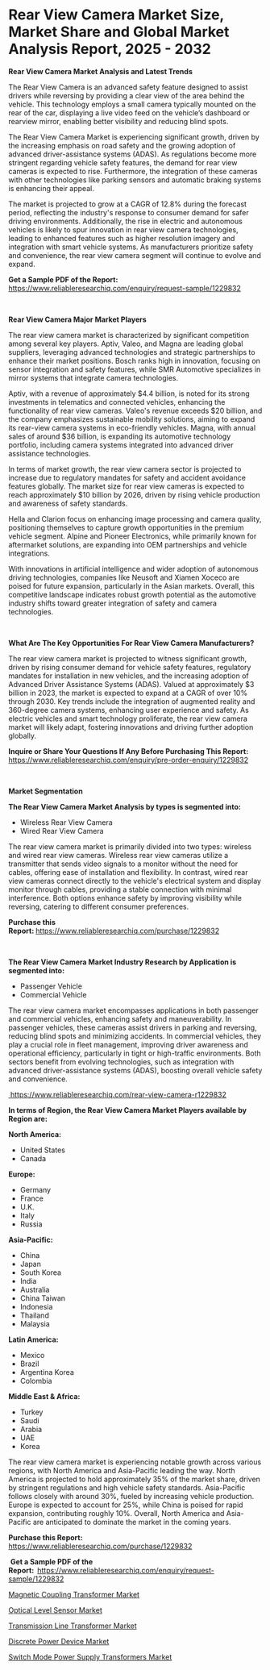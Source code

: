 <p><h1>Rear View Camera Market Size, Market Share and Global Market Analysis Report, 2025 - 2032</h1></p><p><strong>Rear View Camera Market Analysis and Latest Trends</strong></p>
<p><p>The Rear View Camera is an advanced safety feature designed to assist drivers while reversing by providing a clear view of the area behind the vehicle. This technology employs a small camera typically mounted on the rear of the car, displaying a live video feed on the vehicle’s dashboard or rearview mirror, enabling better visibility and reducing blind spots.</p><p>The Rear View Camera Market is experiencing significant growth, driven by the increasing emphasis on road safety and the growing adoption of advanced driver-assistance systems (ADAS). As regulations become more stringent regarding vehicle safety features, the demand for rear view cameras is expected to rise. Furthermore, the integration of these cameras with other technologies like parking sensors and automatic braking systems is enhancing their appeal.</p><p>The market is projected to grow at a CAGR of 12.8% during the forecast period, reflecting the industry's response to consumer demand for safer driving environments. Additionally, the rise in electric and autonomous vehicles is likely to spur innovation in rear view camera technologies, leading to enhanced features such as higher resolution imagery and integration with smart vehicle systems. As manufacturers prioritize safety and convenience, the rear view camera segment will continue to evolve and expand.</p></p>
<p><strong>Get a Sample PDF of the Report:&nbsp;</strong> <a href="https://www.reliableresearchiq.com/enquiry/request-sample/1229832?utm_campaign=104&utm_medium=2&utm_source=Github&utm_content=ia&utm_term=06042025&utm_id=rear-view-camera">https://www.reliableresearchiq.com/enquiry/request-sample/1229832</a></p>
<p>&nbsp;</p>
<p><strong>Rear View Camera Major Market Players</strong></p>
<p><p>The rear view camera market is characterized by significant competition among several key players. Aptiv, Valeo, and Magna are leading global suppliers, leveraging advanced technologies and strategic partnerships to enhance their market positions. Bosch ranks high in innovation, focusing on sensor integration and safety features, while SMR Automotive specializes in mirror systems that integrate camera technologies.</p><p>Aptiv, with a revenue of approximately $4.4 billion, is noted for its strong investments in telematics and connected vehicles, enhancing the functionality of rear view cameras. Valeo's revenue exceeds $20 billion, and the company emphasizes sustainable mobility solutions, aiming to expand its rear-view camera systems in eco-friendly vehicles. Magna, with annual sales of around $36 billion, is expanding its automotive technology portfolio, including camera systems integrated into advanced driver assistance technologies.</p><p>In terms of market growth, the rear view camera sector is projected to increase due to regulatory mandates for safety and accident avoidance features globally. The market size for rear view cameras is expected to reach approximately $10 billion by 2026, driven by rising vehicle production and awareness of safety standards.</p><p>Hella and Clarion focus on enhancing image processing and camera quality, positioning themselves to capture growth opportunities in the premium vehicle segment. Alpine and Pioneer Electronics, while primarily known for aftermarket solutions, are expanding into OEM partnerships and vehicle integrations.</p><p>With innovations in artificial intelligence and wider adoption of autonomous driving technologies, companies like Neusoft and Xiamen Xoceco are poised for future expansion, particularly in the Asian markets. Overall, this competitive landscape indicates robust growth potential as the automotive industry shifts toward greater integration of safety and camera technologies.</p></p>
<p>&nbsp;</p>
<p><strong>What Are The Key Opportunities For Rear View Camera Manufacturers?</strong></p>
<p><p>The rear view camera market is projected to witness significant growth, driven by rising consumer demand for vehicle safety features, regulatory mandates for installation in new vehicles, and the increasing adoption of Advanced Driver Assistance Systems (ADAS). Valued at approximately $3 billion in 2023, the market is expected to expand at a CAGR of over 10% through 2030. Key trends include the integration of augmented reality and 360-degree camera systems, enhancing user experience and safety. As electric vehicles and smart technology proliferate, the rear view camera market will likely adapt, fostering innovations and driving further adoption globally.</p></p>
<p><strong>Inquire or Share Your Questions If Any Before Purchasing This Report:</strong> <a href="https://www.reliableresearchiq.com/enquiry/pre-order-enquiry/1229832?utm_campaign=104&utm_medium=2&utm_source=Github&utm_content=ia&utm_term=06042025&utm_id=rear-view-camera">https://www.reliableresearchiq.com/enquiry/pre-order-enquiry/1229832</a></p>
<p>&nbsp;</p>
<p><strong>Market Segmentation</strong></p>
<p><strong>The Rear View Camera Market Analysis by types is segmented into:</strong></p>
<p><ul><li>Wireless Rear View Camera</li><li>Wired Rear View Camera</li></ul></p>
<p><p>The rear view camera market is primarily divided into two types: wireless and wired rear view cameras. Wireless rear view cameras utilize a transmitter that sends video signals to a monitor without the need for cables, offering ease of installation and flexibility. In contrast, wired rear view cameras connect directly to the vehicle's electrical system and display monitor through cables, providing a stable connection with minimal interference. Both options enhance safety by improving visibility while reversing, catering to different consumer preferences.</p></p>
<p><strong>Purchase this Report:&nbsp;</strong><a href="https://www.reliableresearchiq.com/purchase/1229832?utm_campaign=104&utm_medium=2&utm_source=Github&utm_content=ia&utm_term=06042025&utm_id=rear-view-camera">https://www.reliableresearchiq.com/purchase/1229832</a></p>
<p>&nbsp;</p>
<p><strong>The Rear View Camera Market Industry Research by Application is segmented into:</strong></p>
<p><ul><li>Passenger Vehicle</li><li>Commercial Vehicle</li></ul></p>
<p><p>The rear view camera market encompasses applications in both passenger and commercial vehicles, enhancing safety and maneuverability. In passenger vehicles, these cameras assist drivers in parking and reversing, reducing blind spots and minimizing accidents. In commercial vehicles, they play a crucial role in fleet management, improving driver awareness and operational efficiency, particularly in tight or high-traffic environments. Both sectors benefit from evolving technologies, such as integration with advanced driver-assistance systems (ADAS), boosting overall vehicle safety and convenience.</p></p>
<p><a href="https://www.reliableresearchiq.com/rear-view-camera-r1229832?utm_campaign=104&utm_medium=2&utm_source=Github&utm_content=ia&utm_term=06042025&utm_id=rear-view-camera">&nbsp;https://www.reliableresearchiq.com/rear-view-camera-r1229832</a></p>
<p><strong>In terms of Region, the Rear View Camera Market Players available by Region are:</strong></p>
<p>
    <p> <strong> North America: </strong>
        <ul>
            <li>United States</li>
            <li>Canada</li>
        </ul>
        </p> 
    <p> <strong> Europe: </strong>
        <ul>
            <li>Germany</li>
            <li>France</li>
            <li>U.K.</li>
            <li>Italy</li>
            <li>Russia</li>
        </ul>
        </p> 
    <p> <strong> Asia-Pacific: </strong>
        <ul>
            <li>China</li>
            <li>Japan</li>
            <li>South Korea</li>
            <li>India</li>
            <li>Australia</li>
            <li>China Taiwan</li>
            <li>Indonesia</li>
            <li>Thailand</li>
            <li>Malaysia</li>
        </ul>
        </p> 
    <p> <strong> Latin America: </strong>
        <ul>
            <li>Mexico</li>
            <li>Brazil</li>
            <li>Argentina Korea</li>
            <li>Colombia</li>
        </ul>
        </p> 
    <p> <strong> Middle East & Africa: </strong>
        <ul>
            <li>Turkey</li>
            <li>Saudi</li>
            <li>Arabia</li>
            <li>UAE</li>
            <li>Korea</li>
        </ul>
    </p>
    </p>
<p><p>The rear view camera market is experiencing notable growth across various regions, with North America and Asia-Pacific leading the way. North America is projected to hold approximately 35% of the market share, driven by stringent regulations and high vehicle safety standards. Asia-Pacific follows closely with around 30%, fueled by increasing vehicle production. Europe is expected to account for 25%, while China is poised for rapid expansion, contributing roughly 10%. Overall, North America and Asia-Pacific are anticipated to dominate the market in the coming years.</p></p>
<p><strong>Purchase this Report: </strong><a href="https://www.reliableresearchiq.com/purchase/1229832?utm_campaign=104&utm_medium=2&utm_source=Github&utm_content=ia&utm_term=06042025&utm_id=rear-view-camera">https://www.reliableresearchiq.com/purchase/1229832</a></p>
<p>&nbsp;<strong>Get a Sample PDF of the Report:&nbsp;&nbsp;</strong><a href="https://www.reliableresearchiq.com/enquiry/request-sample/1229832?utm_campaign=104&utm_medium=2&utm_source=Github&utm_content=ia&utm_term=06042025&utm_id=rear-view-camera">https://www.reliableresearchiq.com/enquiry/request-sample/1229832</a></p>
<p><strong></strong></p>
<p><p><a href="https://github.com/kleyderoomes/Market-Research-Report-List-1/blob/main/magnetic-coupling-transformer-market.md?utm_campaign=104&utm_medium=2&utm_source=Github&utm_content=ia&utm_term=06042025&utm_id=rear-view-camera">Magnetic Coupling Transformer Market</a></p><p><a href="https://github.com/nedzazollo74/Market-Research-Report-List-1/blob/main/optical-level-sensor-market.md?utm_campaign=104&utm_medium=2&utm_source=Github&utm_content=ia&utm_term=06042025&utm_id=rear-view-camera">Optical Level Sensor Market</a></p><p><a href="https://github.com/hoppeellia6b/Market-Research-Report-List-1/blob/main/transmission-line-transformer-market.md?utm_campaign=104&utm_medium=2&utm_source=Github&utm_content=ia&utm_term=06042025&utm_id=rear-view-camera">Transmission Line Transformer Market</a></p><p><a href="https://github.com/evraltandre36/Market-Research-Report-List-1/blob/main/discrete-power-device-market.md?utm_campaign=104&utm_medium=2&utm_source=Github&utm_content=ia&utm_term=06042025&utm_id=rear-view-camera">Discrete Power Device Market</a></p><p><a href="https://github.com/cavushjla/Market-Research-Report-List-1/blob/main/switch-mode-power-supply-transformers-market.md?utm_campaign=104&utm_medium=2&utm_source=Github&utm_content=ia&utm_term=06042025&utm_id=rear-view-camera">Switch Mode Power Supply Transformers Market</a></p></p>
